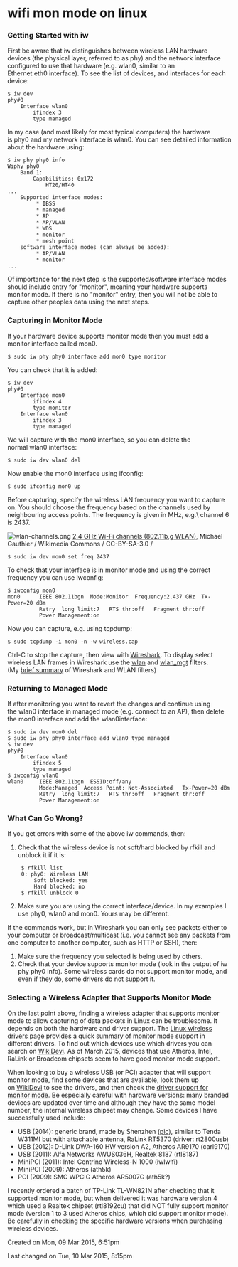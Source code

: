# wifi mon mode on linux

### Getting Started with iw

First be aware that iw distinguishes between wireless LAN hardware devices (the physical layer, referred to as phy) and the network interface configured to use that hardware (e.g. wlan0, similar to an Ethernet eth0 interface). To see the list of devices, and interfaces for each device:

    $ iw dev
    phy#0
    	Interface wlan0
    		ifindex 3
    		type managed
    

In my case (and most likely for most typical computers) the hardware is phy0 and my network interface is wlan0. You can see detailed information about the hardware using:

    $ iw phy phy0 info
    Wiphy phy0
    	Band 1:
    		Capabilities: 0x172
    			HT20/HT40
    ...
    	Supported interface modes:
    		 * IBSS
    		 * managed
    		 * AP
    		 * AP/VLAN
    		 * WDS
    		 * monitor
    		 * mesh point
    	software interface modes (can always be added):
    		 * AP/VLAN
    		 * monitor
    ...
    

Of importance for the next step is the supported/software interface modes should include entry for "monitor", meaning your hardware supports monitor mode. If there is no "monitor" entry, then you will not be able to capture other peoples data using the next steps.

### Capturing in Monitor Mode

If your hardware device supports monitor mode then you must add a monitor interface called mon0.

    $ sudo iw phy phy0 interface add mon0 type monitor
    

You can check that it is added:

    $ iw dev
    phy#0
    	Interface mon0
    		ifindex 4
    		type monitor
    	Interface wlan0
    		ifindex 3
    		type managed
    

We will capture with the mon0 interface, so you can delete the normal wlan0 interface:

    $ sudo iw dev wlan0 del
    

Now enable the mon0 interface using ifconfig:

    $ sudo ifconfig mon0 up
    

Before capturing, specify the wireless LAN frequency you want to capture on. You should choose the frequency based on the channels used by neighbouring access points. The frequency is given in MHz, e.g.\\ channel 6 is 2437.

![wlan-channels.png](https://sandilands.info/sgordon/images/wlan-channels.png)
[2.4 GHz Wi-Fi channels (802.11b,g WLAN)](https://commons.wikimedia.org/wiki/File:2.4_GHz_Wi-Fi_channels_%28802.11b,g_WLAN%29.svg), Michael Gauthier / Wikimedia Commons / CC-BY-SA-3.0 /

    $ sudo iw dev mon0 set freq 2437
    

To check that your interface is in monitor mode and using the correct frequency you can use iwconfig:

    $ iwconfig mon0
    mon0      IEEE 802.11bgn  Mode:Monitor  Frequency:2.437 GHz  Tx-Power=20 dBm   
              Retry  long limit:7   RTS thr:off   Fragment thr:off
              Power Management:on      
    

Now you can capture, e.g. using tcpdump:

    $ sudo tcpdump -i mon0 -n -w wireless.cap
    

Ctrl-C to stop the capture, then view with [Wireshark](https://www.wireshark.org/). To display select wireless LAN frames in Wireshark use the [wlan](https://www.wireshark.org/docs/dfref/w/wlan.html) and [wlan_mgt](https://www.wireshark.org/docs/dfref/w/wlan_mgt.html) filters. (My [brief summary](http://ict.siit.tu.ac.th/~sgordon/netlab/its332ch3.html#x5-370003.3.3) of Wireshark and WLAN filters)

### Returning to Managed Mode

If after monitoring you want to revert the changes and continue using the wlan0 interface in managed mode (e.g. connect to an AP), then delete the mon0 interface and add the wlan0interface:

    $ sudo iw dev mon0 del
    $ sudo iw phy phy0 interface add wlan0 type managed
    $ iw dev
    phy#0
    	Interface wlan0
    		ifindex 5
    		type managed
    $ iwconfig wlan0
    wlan0     IEEE 802.11bgn  ESSID:off/any  
              Mode:Managed  Access Point: Not-Associated   Tx-Power=20 dBm   
              Retry  long limit:7   RTS thr:off   Fragment thr:off
              Power Management:on
    

### What Can Go Wrong?

If you get errors with some of the above iw commands, then:

1. Check that the wireless device is not soft/hard blocked by rfkill and unblock it if it is:
	
	    $ rfkill list
	    0: phy0: Wireless LAN
	    	Soft blocked: yes
	    	Hard blocked: no
	    $ rfkill unblock 0
	    
	
2. Make sure you are using the correct interface/device. In my examples I use phy0, wlan0 and mon0. Yours may be different.

If the commands work, but in Wireshark you can only see packets either to your computer or broadcast/multicast (i.e. you cannot see any packets from one computer to another computer, such as HTTP or SSH), then:

1. Make sure the frequency you selected is being used by others.
2. Check that your device supports monitor mode (look in the output of iw phy phy0 info). Some wireless cards do not support monitor mode, and even if they do, some drivers do not support it.

### Selecting a Wireless Adapter that Supports Monitor Mode

On the last point above, finding a wireless adapter that supports monitor mode to allow capturing of data packets in Linux can be troublesome. It depends on both the hardware and driver support. The [Linux wireless drivers page](https://wireless.wiki.kernel.org/en/users/drivers) provides a quick summary of monitor mode support in different drivers. To find out which devices use which drivers you can search on [WikiDevi](https://wikidevi.com/wiki/Main_Page). As of March 2015, devices that use Atheros, Intel, RaLink or Broadcom chipsets seem to have good monitor mode support.

When looking to buy a wireless USB (or PCI) adapter that will support monitor mode, find some devices that are available, look them up on [WikiDevi](https://wikidevi.com/wiki/Main_Page) to see the drivers, and then check the [driver support for monitor mode](https://wireless.wiki.kernel.org/en/users/drivers). Be especially careful with hardware versions: many branded devices are updated over time and although they have the same model number, the internal wireless chipset may change. Some devices I have successfully used include:

* USB (2014): generic brand, made by Shenzhen ([pic](http://thaieasyelec.com/products/development-boards/wireless-usb-2.0-adapter-with-antenna-detail.html)), similar to Tenda W311MI but with attachable antenna, RaLink RT5370 (driver: rt2800usb)
* USB (2012): D-Link DWA-160 HW version A2, Atheros AR9170 (carl9170)
* USB (2011): Alfa Networks AWUS036H, Realtek 8187 (rtl8187)
* MiniPCI (2011): Intel Centrino Wireless-N 1000 (iwlwifi)
* MiniPCI (2009): Atheros (ath5k)
* PCI (2009): SMC WPCIG Atheros AR5007G (ath5k?)

I recently ordered a batch of TP-Link TL-WN821N after checking that it supported monitor mode, but when delivered it was hardware version 4 which used a Realtek chipset (rtl8192cu) that did NOT fully support monitor mode (version 1 to 3 used Atheros chips, which did support monitor mode). Be carefully in checking the specific hardware versions when purchasing wireless devices.

Created on Mon, 09 Mar 2015, 6:51pm

Last changed on Tue, 10 Mar 2015, 8:15pm
